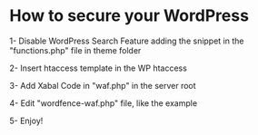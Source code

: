 # How to secure your WordPress

1- Disable WordPress Search Feature adding the snippet in the "functions.php" file in theme folder

2- Insert htaccess template in the WP htaccess

3- Add Xabal Code in "waf.php" in the server root

4- Edit "wordfence-waf.php" file, like the example

5- Enjoy!
